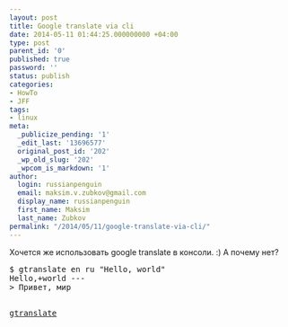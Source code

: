```yaml
---
layout: post
title: Google translate via cli
date: 2014-05-11 01:44:25.000000000 +04:00
type: post
parent_id: '0'
published: true
password: ''
status: publish
categories:
- HowTo
- JFF
tags:
- linux
meta:
  _publicize_pending: '1'
  _edit_last: '13696577'
  original_post_id: '202'
  _wp_old_slug: '202'
  _wpcom_is_markdown: '1'
author:
  login: russianpenguin
  email: maksim.v.zubkov@gmail.com
  display_name: russianpenguin
  first_name: Maksim
  last_name: Zubkov
permalink: "/2014/05/11/google-translate-via-cli/"
---
```

<p>Хочется же использовать google translate в консоли. :) А почему нет?</p>
<pre class="brush:shell">$ gtranslate en ru &quot;Hello, world&quot;
Hello,+world ---
> Привет, мир

[gtranslate](https://github.com/RussianPenguin/cliUtils/blob/master/gtranslate "Google Translate via command line")

